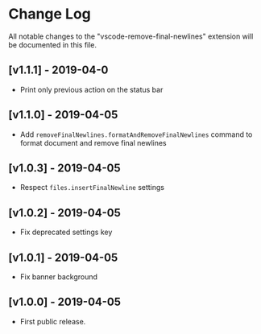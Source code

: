 # Change Log

All notable changes to the "vscode-remove-final-newlines" extension will be documented in this file.

## [v1.1.1] - 2019-04-0

- Print only previous action on the status bar

## [v1.1.0] - 2019-04-05

- Add `removeFinalNewlines.formatAndRemoveFinalNewlines` command to format document and remove final newlines

## [v1.0.3] - 2019-04-05

- Respect `files.insertFinalNewline` settings

## [v1.0.2] - 2019-04-05

- Fix deprecated settings key

## [v1.0.1] - 2019-04-05

- Fix banner background

## [v1.0.0] - 2019-04-05

- First public release.